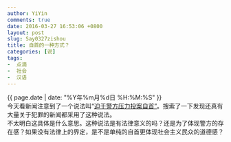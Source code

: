 ```yaml
---
author: YiYin
comments: true
date: 2016-03-27 16:53:06 +0800
layout: post
slug: Say0327zishou
title: 自首的一种方式？
categories: [说]
tags:
-  点滴
-  社会
-  汉语
---
```

<div class="saying">
<div class="timestamp">{{ page.date | date: "%Y年%m月%d日 %H:%M:%S" }}</div>
今天看新闻注意到了一个说法叫“<a href="http://www.weibo.com/1814975931/Do9K1gdiA?type=comment#_rnd1459068468582">迫于警方压力投案自首”</a>。搜索了一下发现还真有大量关于犯罪的新闻都采用了这种说法。</br>
不太明白这具体是什么意思。这种说法是有法律意义的吗？还是为了体现警方的存在感？如果没有法律上的界定，是不是单纯的自首更体现社会主义民众的道德感？
</div>